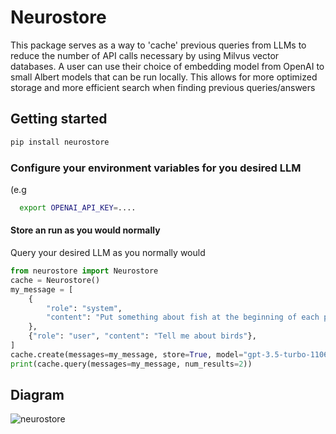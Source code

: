 # Neurostore

This package serves as a way to 'cache' previous queries from LLMs to reduce the number of API calls necessary by using Milvus vector databases. 
A user can use their choice of embedding model from OpenAI to small Albert models that can be run locally. This allows for more optimized storage and more efficient search when finding previous queries/answers


## Getting started 
```bash
pip install neurostore
```
### Configure your environment variables for you desired LLM 
(e.g 
```bash
  export OPENAI_API_KEY=....
```

#### Store an run as you would normally 
Query your desired LLM as you normally would
```python
from neurostore import Neurostore
cache = Neurostore()
my_message = [
    {
        "role": "system",
        "content": "Put something about fish at the beginning of each prompt",
    },
    {"role": "user", "content": "Tell me about birds"},
]
cache.create(messages=my_message, store=True, model="gpt-3.5-turbo-1106",temperature=0.5)
print(cache.query(messages=my_message, num_results=2))
```


## Diagram

![neurostore](https://github.com/user-attachments/assets/eb022955-508c-48eb-871a-2f9b789d9807)
